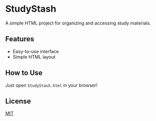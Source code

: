 # StudyStash

A simple HTML project for organizing and accessing study materials.

## Features
- Easy-to-use interface
- Simple HTML layout

## How to Use
Just open `StudyStash.html` in your browser!

## License
[MIT](LICENSE)
